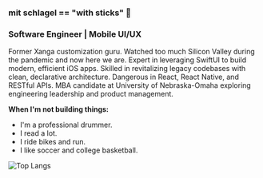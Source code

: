 ### mit schlagel == "with sticks" 🥁

### Software Engineer | Mobile UI/UX 

Former Xanga customization guru. Watched too much Silicon Valley during the pandemic and now here we are. Expert in leveraging SwiftUI to build modern, efficient iOS apps. Skilled in revitalizing legacy codebases with clean, declarative architecture. Dangerous in React, React Native, and RESTful APIs. MBA candidate at University of Nebraska-Omaha exploring engineering leadership and product management. 

**When I'm not building things:**

* I'm a professional drummer.
* I read a lot.
* I ride bikes and run.
* I like soccer and college basketball.

![Top Langs](https://github-readme-stats.vercel.app/api/top-langs/?username=mitschlagel&layout=compact&langs_count=8)
